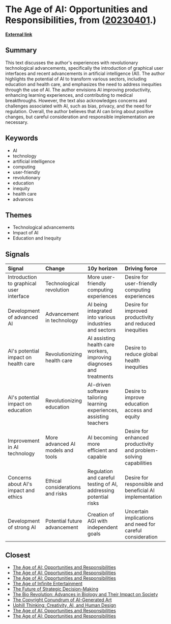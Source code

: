 # __The Age of AI: Opportunities and Responsibilities__, from ([20230401](https://kghosh.substack.com/p/20230401).)

__[External link](https://www.gatesnotes.com/The-Age-of-AI-Has-Begun?utm_source=substack&utm_medium=email)__



## Summary

This text discusses the author's experiences with revolutionary technological advancements, specifically the introduction of graphical user interfaces and recent advancements in artificial intelligence (AI). The author highlights the potential of AI to transform various sectors, including education and health care, and emphasizes the need to address inequities through the use of AI. The author envisions AI improving productivity, enhancing learning experiences, and contributing to medical breakthroughs. However, the text also acknowledges concerns and challenges associated with AI, such as bias, privacy, and the need for regulation. Overall, the author believes that AI can bring about positive changes, but careful consideration and responsible implementation are necessary.

## Keywords

* AI
* technology
* artificial intelligence
* computing
* user-friendly
* revolutionary
* education
* inequity
* health care
* advances

## Themes

* Technological advancements
* Impact of AI
* Education and Inequity

## Signals

| Signal                                   | Change                            | 10y horizon                                                           | Driving force                                                     |
|:-----------------------------------------|:----------------------------------|:----------------------------------------------------------------------|:------------------------------------------------------------------|
| Introduction to graphical user interface | Technological revolution          | More user-friendly computing experiences                              | Desire for user-friendly computing experiences                    |
| Development of advanced AI               | Advancement in technology         | AI being integrated into various industries and sectors               | Desire for improved productivity and reduced inequities           |
| AI's potential impact on health care     | Revolutionizing health care       | AI assisting health care workers, improving diagnoses and treatments  | Desire to reduce global health inequities                         |
| AI's potential impact on education       | Revolutionizing education         | AI-driven software tailoring learning experiences, assisting teachers | Desire to improve education access and equity                     |
| Improvement in AI technology             | More advanced AI models and tools | AI becoming more efficient and capable                                | Desire for enhanced productivity and problem-solving capabilities |
| Concerns about AI's impact and ethics    | Ethical considerations and risks  | Regulation and careful testing of AI, addressing potential risks      | Desire for responsible and beneficial AI implementation           |
| Development of strong AI                 | Potential future advancement      | Creation of AGI with independent goals                                | Uncertain implications and need for careful consideration         |

## Closest

* [The Age of AI: Opportunities and Responsibilities](2449c2fc4b8afc7e268db4987fa821e5)
* [The Age of AI: Opportunities and Responsibilities](8acafe1fbe51c2de3cd689956b25b39f)
* [The Age of AI: Opportunities and Responsibilities](8acafe1fbe51c2de3cd689956b25b39f)
* [The Age of Infinite Entertainment](63f1bb42da49c95b95587a4e15740fcb)
* [The Future of Strategic Decision-Making](c474eac8117547a89cac2c805652df9c)
* [The Bio Revolution: Advances in Biology and Their Impact on Society](62a5bae52266a680c6a13bd3ef8dc48c)
* [The Copyright Conundrum of AI-Generated Art](2cfdc6fba6f11e089c2df3cda1604174)
* [Uphill Thinking: Creativity, AI, and Human Design](92ae644db3cc8e4d0fb262bac8413f8b)
* [The Age of AI: Opportunities and Responsibilities](8acafe1fbe51c2de3cd689956b25b39f)
* [The Age of AI: Opportunities and Responsibilities](8acafe1fbe51c2de3cd689956b25b39f)